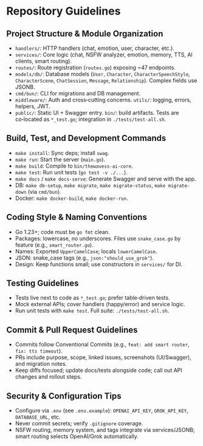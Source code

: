 # Repository Guidelines

## Project Structure & Module Organization
- `handlers/`: HTTP handlers (chat, emotion, user, character, etc.).
- `services/`: Core logic (chat, NSFW analyzer, emotion, memory, TTS, AI clients, smart routing).
- `routes/`: Route registration (`routes.go`) exposing ~47 endpoints.
- `models/db/`: Database models (`User`, `Character`, `CharacterSpeechStyle`, `CharacterScene`, `ChatSession`, `Message`, `Relationship`). Complex fields use JSONB.
- `cmd/bun/`: CLI for migrations and DB management.
- `middleware/`: Auth and cross‑cutting concerns. `utils/`: logging, errors, helpers, JWT.
- `public/`: Static UI + Swagger entry. `bin/`: build artifacts. Tests are co‑located as `*_test.go`; integration in `./tests/test-all.sh`.

## Build, Test, and Development Commands
- `make install`: Sync deps; install `swag`.
- `make run`: Start the server (`main.go`).
- `make build`: Compile to `bin/thewavess-ai-core`.
- `make test`: Run unit tests (`go test -v ./...`).
- `make docs` / `make docs-serve`: Generate Swagger and serve with the app.
- DB: `make db-setup`, `make migrate`, `make migrate-status`, `make migrate-down` (via `cmd/bun`).
- Docker: `make docker-build`, `make docker-run`.

## Coding Style & Naming Conventions
- Go 1.23+; code must be `go fmt` clean.
- Packages: lowercase, no underscores. Files use `snake_case.go` by feature (e.g., `smart_router.go`).
- Names: Exported `UpperCamelCase`; locals `lowerCamelCase`.
- JSON: snake_case tags (e.g., `json:"should_use_grok"`).
- Design: Keep functions small; use constructors in `services/` for DI.

## Testing Guidelines
- Tests live next to code as `*_test.go`; prefer table‑driven tests.
- Mock external APIs; cover handlers (happy/error) and service logic.
- Run unit tests with `make test`. Full suite: `./tests/test-all.sh`.

## Commit & Pull Request Guidelines
- Commits follow Conventional Commits (e.g., `feat: add smart router`, `fix: tts timeout`).
- PRs include purpose, scope, linked issues, screenshots (UI/Swagger), and migration notes.
- Keep diffs focused; update docs/tests alongside code; call out API changes and rollout steps.

## Security & Configuration Tips
- Configure via `.env` (see `.env.example`): `OPENAI_API_KEY`, `GROK_API_KEY`, `DATABASE_URL`, etc.
- Never commit secrets; verify `.gitignore` coverage.
- NSFW routing, memory system, and tags integrate via services/JSONB; smart routing selects OpenAI/Grok automatically.
